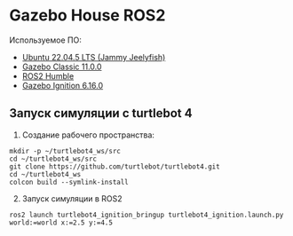 
# Gazebo House ROS2

Используемое ПО:
- [Ubuntu 22.04.5 LTS (Jammy Jeelyfish)](https://releases.ubuntu.com/jammy/)
- [Gazebo Classic 11.0.0](https://classic.gazebosim.org/download)
- [ROS2 Humble](https://docs.ros.org/en/humble/Installation.html)
- [Gazebo Ignition 6.16.0](https://gazebosim.org/api/gazebo/6/install.html)

## Запуск симуляции с turtlebot 4
1. Создание рабочего пространства:
```
mkdir -p ~/turtlebot4_ws/src
cd ~/turtlebot4_ws/src
git clone https://github.com/turtlebot/turtlebot4.git
cd ~/turtlebot4_ws
colcon build --symlink-install
```
2. Запуск симуляции в ROS2
```
ros2 launch turtlebot4_ignition_bringup turtlebot4_ignition.launch.py world:=world x:=2.5 y:=4.5
```
